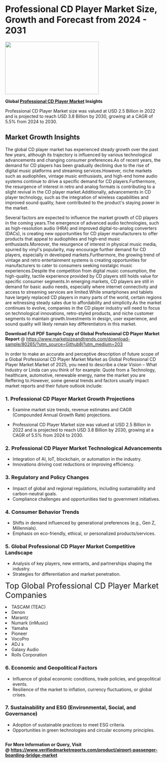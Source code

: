<H1>Professional CD Player Market Size, Growth and Forecast from 2024 - 2031</H1><img class="aligncenter size-medium wp-image-584254" src="https://thirdeyenews.in/wp-content/uploads/2024/09/Global-Market-Research-300x168.jpeg" alt="" width="300" height="168" /><p><strong>Global&nbsp;<a href="https://www.marketsizeandtrends.com/download-sample/80265/?utm_source=Github8j?utm_medium=203">Professional CD Player Market</a> Insights</strong></p><p>Professional CD Player Market size was valued at USD 2.5 Billion in 2022 and is projected to reach USD 3.8 Billion by 2030, growing at a CAGR of 5.5% from 2024 to 2030.</p><p><h2>Market Growth Insights</h2> <p>The global CD player market has experienced steady growth over the past few years, although its trajectory is influenced by various technological advancements and changing consumer preferences.As of recent years, the demand for CD players has been gradually declining due to the rise of digital music platforms and streaming services.However, niche markets such as audiophiles, vintage music enthusiasts, and high-end home audio systems continue to drive a specific demand for CD players.Furthermore, the resurgence of interest in retro and analog formats is contributing to a slight revival in the CD player market.Additionally, advancements in CD player technology, such as the integration of wireless capabilities and improved sound quality, have contributed to the product's staying power in the market.</p> <p>Several factors are expected to influence the market growth of CD players in the coming years.The emergence of advanced audio technologies, such as high-resolution audio (HRA) and improved digital-to-analog converters (DACs), is creating new opportunities for CD player manufacturers to offer products that appeal to audiophiles and high-end music enthusiasts.Moreover, the resurgence of interest in physical music media, spurred by vinyl's popularity, may encourage further demand for CD players, especially in developed markets.Furthermore, the growing trend of vintage and retro entertainment systems is creating opportunities for manufacturers to cater to consumers seeking nostalgic music experiences.Despite the competition from digital music consumption, the high-quality, tactile experience provided by CD players still holds value for specific consumer segments.In emerging markets, CD players are still in demand for basic audio needs, especially where internet connectivity and access to streaming services are limited.While smartphones and tablets have largely replaced CD players in many parts of the world, certain regions are witnessing steady sales due to affordability and simplicity.As the market continues to evolve, companies in the CD player industry will need to focus on technological innovations, retro-styled products, and niche customer segments to maintain growth.Investments in design, user experience, and sound quality will likely remain key differentiators in this market.</p><p><span class=""><strong>Download Full PDF Sample Copy of Global Professional CD Player Market Report</strong> @ <a href="https://www.marketsizeandtrends.com/download-sample/80265/?utm_source=Github8j?utm_medium=203" target="_blank">https://www.marketsizeandtrends.com/download-sample/80265/?utm_source=Github8j?utm_medium=203</a></span></p><p>In order to make an accurate and perceptive description of future scope of a Global&nbsp;Professional CD Player Market Market as Global&nbsp;Professional CD Player Market Market of 2025, you need to describe a clear Vision &ndash; What Industry or Linda can you think of for example: Quote from a Technology, healthcare, automotive, renewable energy, name the market you are Reffering to.However, some general trends and factors usually impact market reports and their future outlook include:</p><h3>1.&nbsp;<strong>Professional CD Player Market Growth Projections</strong></h3><ul><li>Examine market size trends, revenue estimates and CAGR (Compounded Annual Growth Rate) projections.</li><li><p>Professional CD Player Market size was valued at USD 2.5 Billion in 2022 and is projected to reach USD 3.8 Billion by 2030, growing at a CAGR of 5.5% from 2024 to 2030.</p></li></ul><h3>2.&nbsp;<strong>Professional CD Player Market Technological Advancements</strong></h3><ul><li>Integration of AI, IoT, blockchain, or automation in the industry.</li><li>Innovations driving cost reductions or improving efficiency.</li></ul><h3>3.&nbsp;<strong>Regulatory and Policy Changes</strong></h3><ul><li>Impact of global and regional regulations, including sustainability and carbon-neutral goals.</li><li>Compliance challenges and opportunities tied to government initiatives.</li></ul><h3>4.&nbsp;<strong>Consumer Behavior Trends</strong></h3><ul><li>Shifts in demand influenced by generational preferences (e.g., Gen Z, Millennials).</li><li>Emphasis on eco-friendly, ethical, or personalized products/services.</li></ul><h3>5.&nbsp;<strong>Global Professional CD Player Market Competitive Landscape</strong></h3><ul><li>Analysis of key players, new entrants, and partnerships shaping the industry.</li><li>Strategies for differentiation and market penetration.</li></ul><p data-pm-slice="1 1 []"><span style="color: inherit; font-family: inherit; font-size: 25px;">Top Global Professional CD Player Market Companies</span></p><div class="" data-test-id=""><p><li>TASCAM (TEAC)</li><li> Denon</li><li> Marantz</li><li> Numark (inMusic)</li><li> Yamaha</li><li> Pioneer</li><li> VocoPro</li><li> ADJ s</li><li> Galaxy Audio</li><li> Rolls Corporation</li></p></div><h3>6.&nbsp;<strong>Economic and Geopolitical Factors</strong></h3><ul><li>Influence of global economic conditions, trade policies, and geopolitical events.</li><li>Resilience of the market to inflation, currency fluctuations, or global crises.</li></ul><h3>7.&nbsp;<strong>Sustainability and ESG (Environmental, Social, and Governance)</strong></h3><ul><li>Adoption of sustainable practices to meet ESG criteria.</li><li>Opportunities in green technologies and circular economy principles.</li></ul><h2><strong style="font-size: 14px;">For More Information or Query, Visit @&nbsp;</strong><a style="background-color: #ffffff; font-size: 14px;" href="https://www.marketsizeandtrends.com/report/professional-cd-player-market/" target="_blank">https://www.verifiedmarketreports.com/product/airport-passenger-boarding-bridge-market</a></h2>